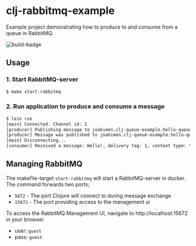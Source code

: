 # clj-rabbitmq-example

Example project demonstrating how to produce to and consume from a queue in RabbitMQ.

![build-badge](https://github.com/joakimen/clj-rabbitmq-example/actions/workflows/clojure.yml/badge.svg)

## Usage

### 1. Start RabbitMQ-server

```sh
$ make start-rabbitmq
```

### 2. Run application to produce and consume a message

```sh
$ lein run
[main] Connected. Channel id: 1
[producer] Publishing message to joakimen.clj-queue-example.hello-queue
[producer] Message was published to joakimen.clj-queue-example.hello-queue
[main] Disconnecting...
[consumer] Received a message: Hello!, delivery tag: 1, content type: text/plain, type: greetings.hi
```

## Managing RabbitMQ

The makefile-target `start-rabbitmq` will start a RabbitMQ-server in docker. The command forwards two ports; 
* `5672` - The port Clojure will connect to during message exchange
* `15672` - The port providing access to the management ui

To access the RabbitMQ Management UI, navigate to http://localhost:15672 in your browser.
* user: `guest`
* pass: `guest`

